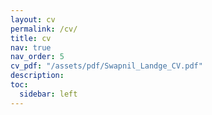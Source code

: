 ```yaml
---
layout: cv
permalink: /cv/
title: cv
nav: true
nav_order: 5
cv_pdf: "/assets/pdf/Swapnil_Landge_CV.pdf"
description:
toc:
  sidebar: left
---
```

